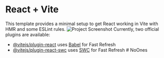 # React + Vite

This template provides a minimal setup to get React working in Vite with HMR and some ESLint rules.
![Project Screenshot](no1/no1SS.jpg)
Currently, two official plugins are available:

- [@vitejs/plugin-react](https://github.com/vitejs/vite-plugin-react/blob/main/packages/plugin-react/README.md) uses [Babel](https://babeljs.io/) for Fast Refresh
- [@vitejs/plugin-react-swc](https://github.com/vitejs/vite-plugin-react-swc) uses [SWC](https://swc.rs/) for Fast Refresh
#   N o O n e s 
 
 
